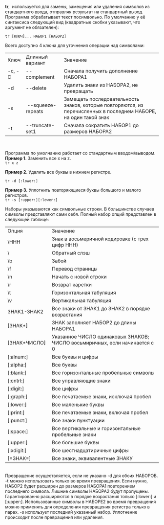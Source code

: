 **tr**,  используется для замены, замещения или удаления символов из стандартного ввода, отправляя результат на стандартный вывод.  
Программа обрабатывает текст посимвольно. По умолчанию у её синтаксиса следующий вид (квадратные скобки указывают, что аргумент не обязателен):


`tr [КЛЮЧ]... НАБОР1 [НАБОР2]`


Всего доступно 4 ключа для уточнения операции над символами:




|  |  |  |
| --- | --- | --- |
| Ключ | Длинный вариант   | Значение |
| -c, -C | --complement  | Сначала получить дополнение НАБОРА1 |
| -d | --delete | Удалить знаки из НАБОРА2, не превращать |
| -s |  --squeeze-repeats  | Замещать последовательность знаков, которые повторяются, из перечисленных в последнем НАБОРЕ, на один такой знак |
| -t  | --truncate-set1  | Сначала сократить НАБОР1 до размеров НАБОРА2 |


 


Программа по умолчанию работает со стандартным вводом/выводом.  
**Пример 1**. Заменить все x на z.  
`tr x z`


**Пример 2**. Удалить все буквы в нижнем регистре.


`tr -d [:lower:]`


**Пример 3.** Уплотнить повторяющиеся буквы большого и малого регистров.  
`tr -s [:upper:][:lower:]`


Наборы указываются как символьные строки. В большинстве случаев символы представляют сами себя. Полный набор опций представлен в следующей таблице:




|  |  |
| --- | --- |
| Опция | Значение |
| \HHH | Знак в восьмеричной кодировке (с трех цифр ННН) |
| \\ | Обратный слэш |
| \b | Забой |
| \f | Перевод страницы |
| \n  | Начать с новой строки |
| \r  | Возврат каретки |
| \t | Горизонтальная табуляция |
| \v  | Вертикальная табуляция |
| ЗНАК1-ЗНАК2  | Все знаки от ЗНАК1 до ЗНАК2 в порядке возрастания |
| [ЗНАК\*]  | ЗНАК заполняет НАБОР2 до длины НАБОРА1   |
| [ЗНАК\*ЧИСЛО]  | Указанное ЧИСЛО одинаковых ЗНАКОВ; ЧИСЛО восьмиричных, если начинается с 0 |
| [:alnum:] | Все буквы и цифры    |
| [:alpha:] | Все буквы |
| [:blank:]  | Все горизонтальные пробельные символы |
| [:cntrl:] | Все управляющие знаки   |
| [:digit:]  | Все цифры |
| [:graph:]  | Все печатаемые знаки, исключая пробел |
| [:lower:] | Все маленькие буквы |
| [:print:] | Все печатаемые знаки, включая пробел |
| [:punct:] | Все знаки пунктуации |
| [:space:]  | Все вертикальные и горизонтальные пробельные знаки  |
| [:upper:] | Все большие буквы |
| [:xdigit:] | Все шестнадцатиричные цифры |
| [=ЗНАК=] | Все знаки, эквивалентные ЗНАКУ |


      
Превращение осуществляется, если не указано -d для обоих НАБОРОВ. -t можно использовать только во время превращения. Если нужно, НАБОР2 будет расширен до размеров НАБОРА1 повторением последнего символа. Лишние символы НАБОРА2 будут пропущены. Гарантированно расширяются в порядке возрастания только [:lower:] и [:upper:]. Использованные символы в НАБОРЕ2 во время превращения можно применять для определения превращения регистра только в парах. -s использует последний указанный набор. Уплотнение происходит после превращения или удаления.

